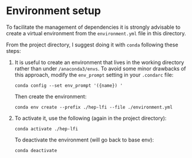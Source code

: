 # Environment setup

To facilitate the management of dependencies it is strongly advisable to create a virtual environment from the ```environment.yml``` file in this directory.

From the project directory, I suggest doing it with ```conda``` following these steps:

1. It is useful to create an environment that lives in the working directory rather than under ```/anaconda3/envs```. To avoid some minor drawbacks of this approach, modify the ```env_prompt``` setting in your ```.condarc``` file:

      ```
      conda config --set env_prompt '({name}) '
      ```
      Then create the environment:

      ```
      conda env create --prefix ./hep-lfi --file ./environment.yml
      ```

2. To activate it, use the following (again in the project directory):

      ```
      conda activate ./hep-lfi
      ```
      To deactivate the environment (will go back to base env):

      ```
      conda deactivate
      ```
